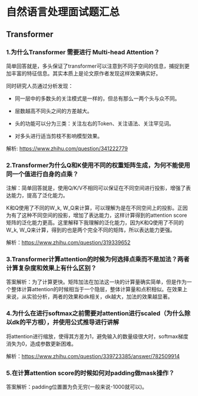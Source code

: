 # 自然语言处理面试题汇总

## Transformer

### 1.为什么Transformer 需要进行 Multi-head Attention？

简单回答就是，多头保证了transformer可以注意到不同子空间的信息，捕捉到更加丰富的特征信息。其实本质上是论文原作者发现这样效果确实好。

同时研究人员通过分析发现：

+ 同一层中的多数头的关注模式是一样的，但总有那么一两个头与众不同。

+ 层数越高不同头之间的方差越大。

+ 头的功能可以分为三类：关注左右的Token、关注语法、关注罕见词。

+ 对多头进行适当剪枝不影响模型效果。

解析: https://www.zhihu.com/question/341222779

### 2.Transformer为什么Q和K使用不同的权重矩阵生成，为何不能使用同一个值进行自身的点乘？

注解：简单回答就是，使用Q/K/V不相同可以保证在不同空间进行投影，增强了表达能力，提高了泛化能力。

K和Q使用了不同的W_k, W_Q来计算，可以理解为是在不同空间上的投影。正因为有了这种不同空间的投影，增加了表达能力，这样计算得到的attention score矩阵的泛化能力更高。这里解释下我理解的泛化能力，因为K和Q使用了不同的W_k, W_Q来计算，得到的也是两个完全不同的矩阵，所以表达能力更强。

解析：https://www.zhihu.com/question/319339652

### 3.Transformer计算attention的时候为何选择点乘而不是加法？两者计算复杂度和效果上有什么区别？

答案解析：为了计算更快。矩阵加法在加法这一块的计算量确实简单，但是作为一个整体计算attention的时候相当于一个隐层，整体计算量和点积相似。在效果上来说，从实验分析，两者的效果和dk相关，dk越大，加法的效果越显著。

### 4.为什么在进行softmax之前需要对attention进行scaled（为什么除以dk的平方根），并使用公式推导进行讲解

将attention进行缩放，使得其方差为1，避免输入的数量级很大时，softmax梯度消失为0，造成参数更新困难。

解析：https://www.zhihu.com/question/339723385/answer/782509914

### 5.在计算attention score的时候如何对padding做mask操作？

答案解析：padding位置置为负无穷(一般来说-1000就可以)。
